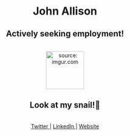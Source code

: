 <div align="center">
  <h1>
    John Allison
  </h1>
  <h2>
    Actively seeking employment!
  </h2>

  <br>
  <a href="https://imgur.com/Fcwvi9w">
    <img src="https://i.imgur.com/Fcwvi9w.jpg" width="100" title="source: imgur.com" />
  </a>
  <h2>
    Look at my snail!🐌
  </h2>

  <br>
  <a href="https://twitter.com/JohnAllis0n">
    Twitter
  </a>
  |
  <a href="https://www.linkedin.com/in/johnallison-/">
    LinkedIn
  </a>
  |
  <a href="https://jallson.co.uk">
    Website
  </a>
</div>
